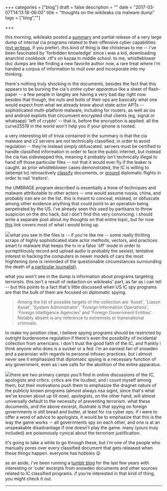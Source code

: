 +++
categories = ["blog"]
draft = false
description = ""
date = "2017-03-07T14:13:18-06:00"
title = "thoughts on the wikileaks cia malware dump"
tags = ["blog",""]

+++

this morning, wikileaks posted a [summary](https://wikileaks.org/ciav7p1/) and partial release of a very large dump of internal cia programs related to their offensive cyber capabilities ([nyt writeup](https://www.nytimes.com/2017/03/07/world/europe/wikileaks-cia-hacking.html), if you prefer). this kind of thing is like christmas to me -- i've been fascinated by 'forbidden knowledge' since i was a kid, downloading anarchist cookbook .rtf's on kazaa in middle school. to me, whistleblower doc dumps are like finding a new favorite author now, a rare treat where i'm handed a corpus of information to mull over and incorporate into my thinking.

there's nothing truly shocking in the documents, besides the fact that this appears to be burning the cia's *entire cyber apparatus* like a sheet of flash-paper -- a few people in langley are having a very bad day right now. besides that though, the nuts and bolts of their ops are basically what one would expect from what we already know about state actor APTs -- sophisticated multi-platform malware, including for routers, as well as ios and android exploits that circumvent encrypted chat clients (eg, signal or whatsapp) 'left of crypto' -- that is, before the encryption is applied. all the curve25519 in the world won't help you if your iphone is rooted.

a very interesting bit of trivia contained in the summary is that the cia malware and c2 servers are not technically classified, in order to avoid regulation -- they're instead simply obfuscated. servers must be certified to handle classified information in order to face the public internet, but instead the cia has sidestepped this, meaning it probably isn't technically illegal to hand off those particular files -- not that it would ever fly if the leaker is caught. as prior whistleblower cases demonstrated, the IC is willing to (attempt to) retroactively [classify](https://en.wikipedia.org/wiki/Thomas_Andrews_Drake#Indictment) documents, or [ground](https://en.wikipedia.org/wiki/Evo_Morales_grounding_incident) diplomatic flights in order to nail 'traitors'.

the UMBRAGE program described is essentially a trove of techniques and malware attributable to other actors -- one would assume russia, china, and probably iran are on the list. this is meant to conceal, mislead, or obfuscate among other evidence anything that could point to an operation being perpetrated by the US. i've already seen this used by partisans to throw suspicion on the dnc hack, but i don't find this very convincing. i should write a separate post about my thoughts on that entire topic, but for now [this](https://medium.com/@thegrugq/the-russian-way-of-cyberwar-edb9d52b4876#.v2avs0ddc) link covers most of what i would bring up.

[![](/img/memewarfare.jpg#thumb-right)](/img/memewarfare.jpg)what you see in the files is -- if you're like me -- some really thrilling scraps of highly sophisticated state actor methods, vectors, and practices. smart tv malware that keeps the tv in a false 'off' mode in order to surreptitiously record and upload audio is probably the sexiest, tentative interest in hacking the computers in newer models of cars the most frightening (one is reminded of the questionable circumstances surrounding the death of [a particular journalist](https://en.wikipedia.org/wiki/Michael_Hastings_(journalist))).

what you won't see in the dump is information about programs targeting terrorists. this isn't a result of redaction on wikileaks' part, as far as i can tell -- but this points to a fact that's little discussed when US IC spy programs are that the bulk of them are focused on *diplomatic* spying.

> Among the list of possible targets of the collection are 'Asset', 'Liason Asset', 'System Administrator', 'Foreign Information Operations', 'Foreign Intelligence Agencies' and 'Foreign Government Entities'. Notably absent is any reference to extremists or transnational criminals.

to make my position clear, i believe spying programs should be restricted by outright burdensome regulation if there's even the possibility of incidental collection from americans. i don't trust the good faith of the IC, and frankly i think anyone who does is a sucker or a fed. i'm an earnest fan of snowden and a paranoiac with regards to personal infosec practices. but i almost never see it emphasized that diplomatic spying is a necessary function of any government, even as i see calls for the abolition of the entire apparatus.

[![](/img/ciakao.jpg#thumb-right)](/img/ciakao.jpg)there are two primary camps you'll find in online discussions of the IC, apologists and critics. critics are the loudest, and i count myself among them, but their motivations push them to emphasize the dragnet nature of the publicly known programs (almost always nsa sigint, since that's what we've known about up till now). apologists, on the other hand, will almost universally default to the necessity of preventing terrorism. what these documents, and the above excerpt, illustrate is that spying on foreign governments is still bread and butter, at least for cia cyber ops. if i were to offer a word of advice to apologists, it would be to emphasize that this is the way the game works -- all governments spy on each other, and one is at an unspeakable disadvantage if one doesn't play the game. many (yours truly included) are poisonously cynical about the terrorism justification.

it's going to take a while to go through these, but i'm one of the people who manually pores over every classified document that gets released when these things happen. everyone has hobbies :stuck_out_tongue:

as an aside, i've been running a [tumblr blog](http://deep-state.tumblr.com) for the last few years with interesting or 'cute' excerpts from snowden documents and other sources related to IC classified programs. if you're interested in that kind of thing, you might check it out.

---
